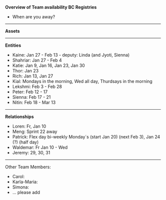 **Overview of Team availability BC Registries**
- When are you away?  
----

**Assets**



----
**Entities** 
* Kaine: Jan 27 - Feb 13 - deputy: Linda (and Jyoti, Sienna)
* Shahriar: Jan 27 - Feb 4 
* Katie: Jan 9, Jan 16, Jan 23, Jan 30
* Thor: Jan 23
* Rich: Jan 13, Jan 27
* Kial: Mondays in the morning, Wed all day, Thurdsays in the morning
* Lekshmi: Feb 3 - Feb 28
* Peter: Feb 12 - 17
* Sienna: Feb 17 - 21
* Nitin: Feb 18 - Mar 13


----
**Relationships** 
* Loren: Fr, Jan 10 
* Meng: Sprint 22 away 
* Patrick: Flex day bi-weekly Monday´s (start Jan 20) (next Feb 3), Jan 24 (?) (half day)
* Waldemar: Fr Jan 10 - Wed
* Jeremy: 29, 30, 31


----
Other Team Members:
* Carol: 
* Karla-Maria:
* Simona:
* ... please add
